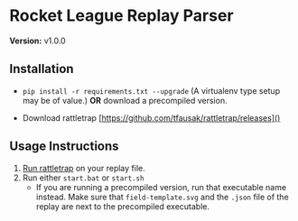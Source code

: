 # Rocket League Replay Parser

**Version:** v1.0.0

## Installation

* `pip install -r requirements.txt --upgrade`
(A virtualenv type setup may be of value.)
**OR** download a precompiled version.

* Download rattletrap 
[https://github.com/tfausak/rattletrap/releases]()

## Usage Instructions

1. [Run rattletrap](https://github.com/tfausak/rattletrap#replays) on your replay file.
2. Run either `start.bat` or `start.sh` 
    * If you are running a precompiled version, run that 
    executable name instead.  Make sure that `field-template.svg` 
    and the `.json` file of the replay are next to the precompiled executable.

